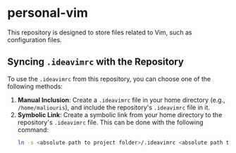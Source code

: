 # personal-vim

This repository is designed to store files related to Vim, such as configuration files.

## Syncing `.ideavimrc` with the Repository

To use the `.ideavimrc` from this repository, you can choose one of the following methods:

1. **Manual Inclusion**: Create a `.ideavimrc` file in your home directory (e.g., `/home/maliouris`), and include the repository's `.ideavimrc` file in it.
2. **Symbolic Link**: Create a symbolic link from your home directory to the repository's `.ideavimrc` file. This can be done with the following command:
    ```bash
    ln -s <absolute path to project folder>/.ideavimrc <absolute path to home folder>/.ideavimrc
    ```
